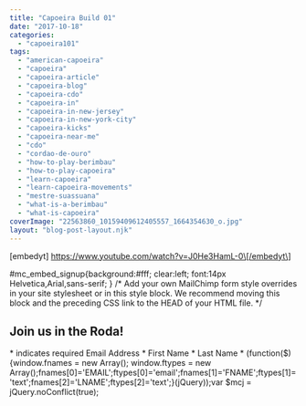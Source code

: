 ```yaml
---
title: "Capoeira Build 01"
date: "2017-10-18"
categories: 
  - "capoeira101"
tags: 
  - "american-capoeira"
  - "capoeira"
  - "capoeira-article"
  - "capoeira-blog"
  - "capoeira-cdo"
  - "capoeira-in"
  - "capoeira-in-new-jersey"
  - "capoeira-in-new-york-city"
  - "capoeira-kicks"
  - "capoeira-near-me"
  - "cdo"
  - "cordao-de-ouro"
  - "how-to-play-berimbau"
  - "how-to-play-capoeira"
  - "learn-capoeira"
  - "learn-capoeira-movements"
  - "mestre-suassuana"
  - "what-is-a-berimbau"
  - "what-is-capoeira"
coverImage: "22563860_10159409612405557_1664354630_o.jpg"
layout: "blog-post-layout.njk"
---
```


\[embedyt\] https://www.youtube.com/watch?v=J0He3HamL-0\[/embedyt\]

#mc\_embed\_signup{background:#fff; clear:left; font:14px Helvetica,Arial,sans-serif; } /\* Add your own MailChimp form style overrides in your site stylesheet or in this style block. We recommend moving this block and the preceding CSS link to the HEAD of your HTML file. \*/

## Join us in the Roda!

\* indicates required Email Address \* First Name \* Last Name \* (function($) {window.fnames = new Array(); window.ftypes = new Array();fnames\[0\]='EMAIL';ftypes\[0\]='email';fnames\[1\]='FNAME';ftypes\[1\]='text';fnames\[2\]='LNAME';ftypes\[2\]='text';}(jQuery));var $mcj = jQuery.noConflict(true);